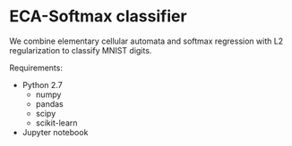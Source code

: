 # ECA-Softmax classifier
We combine elementary cellular automata and softmax regression with L2 regularization to classify MNIST digits.

Requirements:
  - Python 2.7
    - numpy
    - pandas
    - scipy
    - scikit-learn
  - Jupyter notebook
